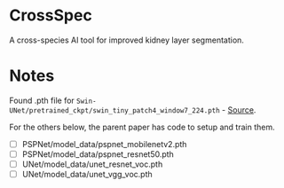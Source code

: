 # CrossSpec

A cross-species AI tool for improved kidney layer segmentation.

# Notes

Found .pth file for `Swin-UNet/pretrained_ckpt/swin_tiny_patch4_window7_224.pth` - [Source](https://github.com/HuCaoFighting/Swin-Unet?tab=readme-ov-file). 

For the others below, the parent paper has code to setup and train them.
- [ ] PSPNet/model_data/pspnet_mobilenetv2.pth
- [ ] PSPNet/model_data/pspnet_resnet50.pth
- [ ] UNet/model_data/unet_resnet_voc.pth
- [ ] UNet/model_data/unet_vgg_voc.pth
